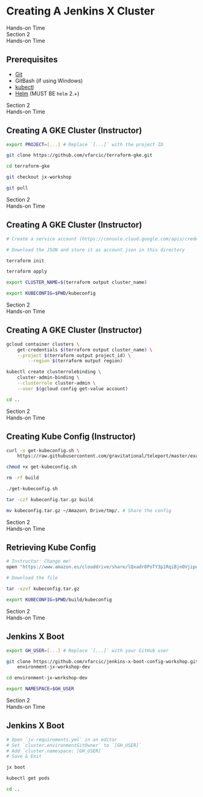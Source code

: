 <!-- .slide: class="center dark" -->
<!-- .slide: data-background="../img/background/hands-on.jpg" -->
# Creating A Jenkins X Cluster

<div class="label">Hands-on Time</div>


<!-- .slide: class="dark" -->
<div class="eyebrow">Section 2</div>
<div class="label">Hands-on Time</div>

## Prerequisites

* [Git](https://git-scm.com/)
* GitBash (if using Windows)
* [kubectl](https://kubernetes.io/docs/tasks/tools/install-kubectl/)
* [Helm](https://helm.sh/) (MUST BE `helm` 2.+)


<!-- .slide: class="dark" -->
<div class="eyebrow">Section 2</div>
<div class="label">Hands-on Time</div>

## Creating A GKE Cluster (Instructor)

```bash
export PROJECT=[...] # Replace `[...]` with the project ID

git clone https://github.com/vfarcic/terraform-gke.git

cd terraform-gke

git checkout jx-workshop

git pull
```


<!-- .slide: class="dark" -->
<div class="eyebrow">Section 2</div>
<div class="label">Hands-on Time</div>

## Creating A GKE Cluster (Instructor)

```bash
# Create a service account (https://console.cloud.google.com/apis/credentials/serviceaccountkey)

# Download the JSON and store it as account.json in this directory

terraform init

terraform apply

export CLUSTER_NAME=$(terraform output cluster_name)

export KUBECONFIG=$PWD/kubeconfig
```


<!-- .slide: class="dark" -->
<div class="eyebrow">Section 2</div>
<div class="label">Hands-on Time</div>

## Creating A GKE Cluster (Instructor)

```bash
gcloud container clusters \
    get-credentials $(terraform output cluster_name) \
    --project $(terraform output project_id) \
        --region $(terraform output region)

kubectl create clusterrolebinding \
    cluster-admin-binding \
    --clusterrole cluster-admin \
    --user $(gcloud config get-value account)

cd ..
```


<!-- .slide: class="dark" -->
<div class="eyebrow">Section 2</div>
<div class="label">Hands-on Time</div>

## Creating Kube Config (Instructor)

```bash
curl -o get-kubeconfig.sh \
    https://raw.githubusercontent.com/gravitational/teleport/master/examples/gke-auth/get-kubeconfig.sh

chmod +x get-kubeconfig.sh

rm -rf build

./get-kubeconfig.sh

tar -czf kubeconfig.tar.gz build

mv kubeconfig.tar.gz ~/Amazon\ Drive/tmp/. # Share the config
```


<!-- .slide: class="dark" -->
<div class="eyebrow">Section 2</div>
<div class="label">Hands-on Time</div>

## Retrieving Kube Config

```bash
# Instructor: Change me!
open "https://www.amazon.es/clouddrive/share/lQxadr8PoTY3p1RqiBjnOVjipgpSGgZJU8oUMSDfETl"

# Download the file

tar -xzvf kubeconfig.tar.gz

export KUBECONFIG=$PWD/build/kubeconfig
```


<!-- .slide: class="dark" -->
<div class="eyebrow">Section 2</div>
<div class="label">Hands-on Time</div>

## Jenkins X Boot

```bash
export GH_USER=[...] # Replace `[...]` with your GitHub user

git clone https://github.com/vfarcic/jenkins-x-boot-config-workshop.git \
    environment-jx-workshop-dev

cd environment-jx-workshop-dev

export NAMESPACE=$GH_USER
```


<!-- .slide: class="dark" -->
<div class="eyebrow">Section 2</div>
<div class="label">Hands-on Time</div>

## Jenkins X Boot

```bash
# Open `jx-requirements.yml` in an editor
# Set `cluster.environmentGitOwner` to `[GH_USER]`
# Add `cluster.namespace: [GH_USER]`
# Save & Exit

jx boot

kubectl get pods

cd ..
```
